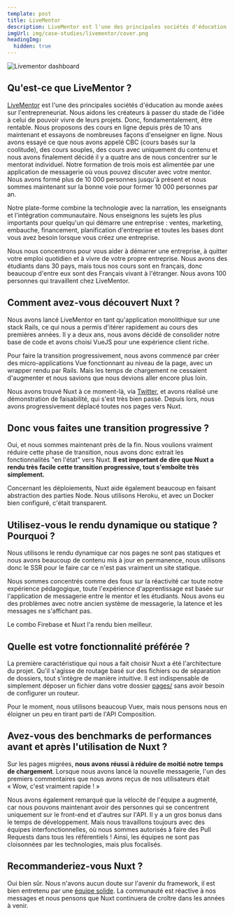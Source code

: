 ```yaml
---
template: post
title: LiveMentor
description: LiveMentor est l'une des principales sociétés d'éducation au monde axées sur l'entrepreneuriat. Ils ont décidé de migrer leur front-end existant vers Nuxt. Nous avons rencontré Romain et Alexandre pour parler de leur parcours.
imgUrl: img/case-studies/livementor/cover.png
headingImg:
  hidden: true
---
```


![Livementor dashboard](img/case-studies/livementor/mockup-m1-3.png)

## Qu'est-ce que LiveMentor ?

[LiveMentor](https://www.livementor.com/) est l'une des principales sociétés d'éducation au monde axées sur l'entrepreneuriat. Nous aidons les créateurs à passer du stade de l'idée à celui de pouvoir vivre de leurs projets. Donc, fondamentalement, être rentable. Nous proposons des cours en ligne depuis près de 10 ans maintenant et essayons de nombreuses façons d'enseigner en ligne. Nous avons essayé ce que nous avons appelé CBC (cours basés sur la coolitude), des cours souples, des cours avec uniquement du contenu et nous avons finalement décidé il y a quatre ans de nous concentrer sur le mentorat individuel. Notre formation de trois mois est alimentée par une application de messagerie où vous pouvez discuter avec votre mentor. Nous avons formé plus de 10 000 personnes jusqu'à présent et nous sommes maintenant sur la bonne voie pour former 10 000 personnes par an.

Notre plate-forme combine la technologie avec la narration, les enseignants et l'intégration communautaire. Nous enseignons les sujets les plus importants pour quelqu'un qui démarre une entreprise : ventes, marketing, embauche, financement, planification d'entreprise et toutes les bases dont vous avez besoin lorsque vous créez une entreprise.

Nous nous concentrons pour vous aider à démarrer une entreprise, à quitter votre emploi quotidien et à vivre de votre propre entreprise. Nous avons des étudiants dans 30 pays, mais tous nos cours sont en français, donc beaucoup d'entre eux sont des Français vivant à l'étranger. Nous avons 100 personnes qui travaillent chez LiveMentor.

## Comment avez-vous découvert Nuxt ?

Nous avons lancé LiveMentor en tant qu'application monolithique sur une stack Rails, ce qui nous a permis d'itérer rapidement au cours des premières années. Il y a deux ans, nous avons décidé de consolider notre base de code et avons choisi VueJS pour une expérience client riche.

Pour faire la transition progressivement, nous avons commencé par créer des micro-applications Vue fonctionnant au niveau de la page, avec un wrapper rendu par Rails. Mais les temps de chargement ne cessaient d'augmenter et nous savions que nous devions aller encore plus loin.

Nous avons trouvé Nuxt à ce moment-là, via [Twitter](https://twitter.com/nuxt_js), et avons réalisé une démonstration de faisabilité, qui s'est très bien passé. Depuis lors, nous avons progressivement déplacé toutes nos pages vers Nuxt.

## Donc vous faites une transition progressive ?

Oui, et nous sommes maintenant près de la fin. Nous voulions vraiment réduire cette phase de transition, nous avons donc extrait les fonctionnalités "en l'état" vers Nuxt. **Il est important de dire que Nuxt a rendu très facile cette transition progressive, tout s'emboîte très simplement.**

Concernant les déploiements, Nuxt aide également beaucoup en faisant abstraction des parties Node. Nous utilisons Heroku, et avec un Docker bien configuré, c'était transparent.

## Utilisez-vous le rendu dynamique ou statique ? Pourquoi ?

Nous utilisons le rendu dynamique car nos pages ne sont pas statiques et nous avons beaucoup de contenu mis à jour en permanence, nous utilisons donc le SSR pour le faire car ce n'est pas vraiment un site statique.

Nous sommes concentrés comme des fous sur la réactivité car toute notre expérience pédagogique, toute l'expérience d'apprentissage est basée sur l'application de messagerie entre le mentor et les étudiants. Nous avons eu des problèmes avec notre ancien système de messagerie, la latence et les messages ne s'affichant pas.

Le combo Firebase et Nuxt l'a rendu bien meilleur.

## Quelle est votre fonctionnalité préférée ?

La première caractéristique qui nous a fait choisir Nuxt a été l'architecture du projet. Qu'il s'agisse de routage basé sur des fichiers ou de séparation de dossiers, tout s'intègre de manière intuitive. Il est indispensable de simplement déposer un fichier dans votre dossier [pages/](/docs/directory-structure/pages) sans avoir besoin de configurer un routeur.

Pour le moment, nous utilisons beaucoup Vuex, mais nous pensons nous en éloigner un peu en tirant parti de l'API Composition.

## Avez-vous des benchmarks de performances avant et après l'utilisation de Nuxt ?

Sur les pages migrées, **nous avons réussi à réduire de moitié notre temps de chargement**. Lorsque nous avons lancé la nouvelle messagerie, l'un des premiers commentaires que nous avons reçus de nos utilisateurs était « Wow, c'est vraiment rapide ! »

Nous avons également remarqué que la vélocité de l'équipe a augmenté, car nous pouvons maintenant avoir des personnes qui se concentrent uniquement sur le front-end et d'autres sur l'API. Il y a un gros bonus dans le temps de développement. Mais nous travaillons toujours avec des équipes interfonctionnelles, où nous sommes autorisés à faire des Pull Requests dans tous les référentiels ! Ainsi, les équipes ne sont pas cloisonnées par les technologies, mais plus focalisés.

## Recommanderiez-vous Nuxt ?

Oui bien sûr. Nous n'avons aucun doute sur l'avenir du framework, il est bien entretenu par une [équipe solide](/teams). La communauté est réactive à nos messages et nous pensons que Nuxt continuera de croître dans les années à venir.
